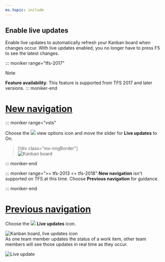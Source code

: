```yaml
---
ms.topic: include
---
```



<a id="live-updates"></a>

## Enable live updates 

Enable live updates to automatically refresh your Kanban board when changes occur. With live updates enabled, you no longer have to press F5 to see the latest changes. 

::: moniker range="tfs-2017"
> [!NOTE]    
> **Feature availability**: This feature is supported from TFS 2017 and later versions. 
::: moniker-end 


# [New navigation](#tab/new-nav)

::: moniker range="vsts"

Choose the ![ ](/azure/devops/_img/icons/view-options-icon.png) view options icon and move the slider for **Live updates** to On.  

> [!div class="mx-imgBorder"]  
> ![Kanban board](/azure/devops/boards/boards/_img/turn-live-updates-on-agile.png) 

::: moniker-end

::: moniker range=">= tfs-2013 <= tfs-2018"
**New navigation** isn't supported on TFS at this time. Choose **Previous navigation** for guidance.

::: moniker-end


# [Previous navigation](#tab/previous-nav)

Choose the ![ ](/azure/devops/boards/_img/icons/live-updates-icon.png) **Live updates** icon.  

![Kanban board, live updates icon](/azure/devops/boards/_shared/_img/kanban-live-updates.png)  
As one team member updates the status of a work item, other team members will see those updates in real time as they occur.  

![Live update](/azure/devops/boards/_img/kanban-live-updates.gif)  


